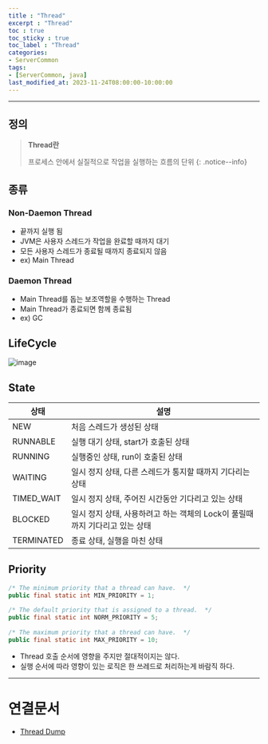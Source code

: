 ```yaml
---
title : "Thread"
excerpt : "Thread"
toc : true
toc_sticky : true
toc_label : "Thread"
categories:
- ServerCommon
tags:
- [ServerCommon, java]
last_modified_at: 2023-11-24T08:00:00-10:00:00
---
```

  
---
  
## 정의
> **Thread란**  
>
>프로세스 안에서 실질적으로 작업을 실행하는 흐름의 단위 
{: .notice--info}  
  
## 종류
  
### Non-Daemon Thread
- 끝까지 실행 됨
- JVM은 사용자 스레드가 작업을 완료할 때까지 대기
- 모든 사용자 스레드가 종료될 때까지 종료되지 않음
- ex) Main Thread
  
### Daemon Thread
- Main Thread를 돕는 보조역할을 수행하는 Thread
- Main Thread가 종료되면 함께 종료됨
- ex) GC
  
## LifeCycle
  
![image](../../assets/images/JavaThreadLifeCycle.png)
  
## State
  
| 상태       | 설명                                                                        |
| ---------- | --------------------------------------------------------------------------- |
| NEW        | 처음 스레드가 생성된 상태                                                   |
| RUNNABLE   | 실행 대기 상태, start가 호출된 상태                                         |
| RUNNING    | 실행중인 상태,        run이 호출된 상태                                     |
| WAITING    | 일시 정지 상태, 다른 스레드가 통지할 때까지 기다리는 상태                   |
| TIMED_WAIT | 일시 정지 상태, 주어진 시간동안 기다리고 있는 상태                          |
| BLOCKED    | 일시 정지 상태, 사용하려고 하는 객체의 Lock이 풀릴때까지 기다리고 있는 상태 |
| TERMINATED | 종료 상태, 실행을 마친 상태                                                 |
  
## Priority
  
```java
/* The minimum priority that a thread can have.  */ 
public final static int MIN_PRIORITY = 1;  
  
/* The default priority that is assigned to a thread.  */ 
public final static int NORM_PRIORITY = 5;  
  
/* The maximum priority that a thread can have.  */ 
public final static int MAX_PRIORITY = 10;
```  
- Thread 호출 순서에 영향을 주지만 절대적이지는 않다.
- 실행 순서에 따라 영향이 있는 로직은 한 쓰레드로 처리하는게 바람직 하다.

---
  
# 연결문서
- [Thread Dump](../../servercommon/servercommon-Thread-Dump)